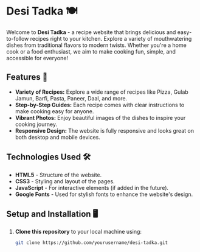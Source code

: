 # Desi Tadka 🍽️

Welcome to **Desi Tadka** - a recipe website that brings delicious and easy-to-follow recipes right to your kitchen. Explore a variety of mouthwatering dishes from traditional flavors to modern twists. Whether you're a home cook or a food enthusiast, we aim to make cooking fun, simple, and accessible for everyone!

## Features 🌟

- **Variety of Recipes:** Explore a wide range of recipes like Pizza, Gulab Jamun, Barfi, Pasta, Paneer, Daal, and more.
- **Step-by-Step Guides:** Each recipe comes with clear instructions to make cooking easy for anyone.
- **Vibrant Photos:** Enjoy beautiful images of the dishes to inspire your cooking journey.
- **Responsive Design:** The website is fully responsive and looks great on both desktop and mobile devices.

## Technologies Used 🛠️

- **HTML5** - Structure of the website.
- **CSS3** - Styling and layout of the pages.
- **JavaScript** - For interactive elements (if added in the future).
- **Google Fonts** - Used for stylish fonts to enhance the website's design.

## Setup and Installation 🖥️

1. **Clone this repository** to your local machine using:
   ```bash
   git clone https://github.com/yourusername/desi-tadka.git
